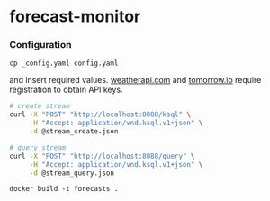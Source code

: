 # forecast-monitor

### Configuration

```
cp _config.yaml config.yaml
```

and insert required values. [weatherapi.com](https://www.weatherapi.com/) and [tomorrow.io](https://www.tomorrow.io/weather-api/) require registration to obtain API keys.

```bash
# create stream
curl -X "POST" "http://localhost:8088/ksql" \
     -H "Accept: application/vnd.ksql.v1+json" \
     -d @stream_create.json

# query stream
curl -X "POST" "http://localhost:8088/query" \
     -H "Accept: application/vnd.ksql.v1+json" \
     -d @stream_query.json
```

```
docker build -t forecasts .
```

